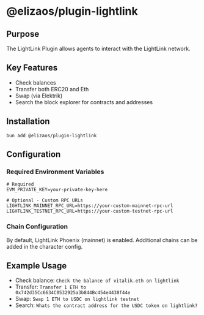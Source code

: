# @elizaos/plugin-lightlink

## Purpose

The LightLink Plugin allows agents to interact with the LightLink network.

## Key Features

- Check balances
- Transfer both ERC20 and Eth
- Swap (via Elektrik)
- Search the block explorer for contracts and addresses

## Installation

```
bun add @elizaos/plugin-lightlink
```

## Configuration

### Required Environment Variables

```env
# Required
EVM_PRIVATE_KEY=your-private-key-here

# Optional - Custom RPC URLs
LIGHTLINK_MAINNET_RPC_URL=https://your-custom-mainnet-rpc-url
LIGHTLINK_TESTNET_RPC_URL=https://your-custom-testnet-rpc-url
```

### Chain Configuration

By default, LightLink Phoenix (mainnet) is enabled. Additional chains can be added in the character config.

## Example Usage

- Check balance: `Check the balance of vitalik.eth on lightlink`
- Transfer: `Transfer 1 ETH to 0x742d35Cc6634C0532925a3b844Bc454e4438f44e`
- Swap: `Swap 1 ETH to USDC on lightlink testnet`
- Search: `Whats the contract address for the USDC token on lightlink?`
